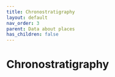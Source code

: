 ```yaml
---
title: Chronostratigraphy
layout: default
nav_order: 3
parent: Data about places
has_children: false
---
```


# Chronostratigraphy

